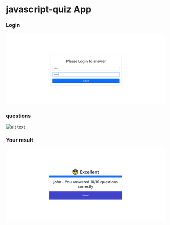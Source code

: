 # javascript-quiz App

### Login
![alt text](./login.PNG "Title")

### questions 
![alt text](./questionslist.PNG "Title")

### Your result
![alt text](./result.PNG "Title")






